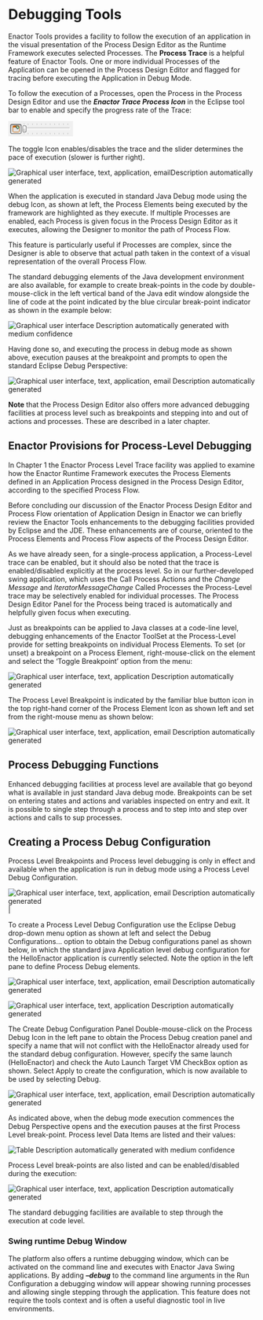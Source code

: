 ﻿# Debugging Tools

Enactor Tools provides a facility to follow the execution of an application in the visual presentation of the Process Design Editor as the Runtime Framework executes selected Processes. The **Process Trace** is a helpful feature of Enactor Tools. One or more individual Processes of the Application can be opened in the Process Design Editor and flagged for tracing before executing the Application in Debug Mode.

To follow the execution of a Processes, open the Process in the Process Design Editor and use the ***Enactor Trace Process Icon*** in the Eclipse tool bar to enable and specify the progress rate of the Trace:

![](./Images/Aspose.Words.8b650b05-8853-468e-88b7-68df9d861e6d.001.png)

The toggle Icon enables/disables the trace and the slider determines the pace of execution (slower is further right).

![Graphical user interface, text, application, emailDescription automatically generated](./Images/Aspose.Words.8b650b05-8853-468e-88b7-68df9d861e6d.002.png)

When the application is executed in standard Java Debug mode using the debug Icon, as shown at left, the Process Elements being executed by the framework are highlighted as they execute. If multiple Processes are enabled, each Process is given focus in the Process Design Editor as it executes, allowing the Designer to monitor the path of Process Flow.

This feature is particularly useful if Processes are complex, since the Designer is able to observe that actual path taken in the context of a visual representation of the overall Process Flow.

The standard debugging elements of the Java development environment are also available, for example to create break-points in the code by double-mouse-click in the left vertical band of the Java edit window alongside the line of code at the point indicated by the blue circular break-point indicator as shown in the example below:

![Graphical user interface Description automatically generated with medium confidence](./Images/Aspose.Words.8b650b05-8853-468e-88b7-68df9d861e6d.003.png)

Having done so, and executing the process in debug mode as shown above, execution pauses at the breakpoint and prompts to open the standard Eclipse Debug Perspective:

![Graphical user interface, text, application, email Description automatically generated](./Images/Aspose.Words.8b650b05-8853-468e-88b7-68df9d861e6d.004.png)

**Note** that the Process Design Editor also offers more advanced debugging facilities at process level such as breakpoints and stepping into and out of actions and processes. These are described in a later chapter.

## Enactor Provisions for Process-Level Debugging

In Chapter 1 the Enactor Process Level Trace facility was applied to examine how the Enactor Runtime Framework executes the Process Elements defined in an Application Process designed in the Process Design Editor, according to the specified Process Flow.

Before concluding our discussion of the Enactor Process Design Editor and Process Flow orientation of Application Design in Enactor we can briefly review the Enactor Tools enhancements to the debugging facilities provided by Eclipse and the JDE. These enhancements are of course, oriented to the Process Elements and Process Flow aspects of the Process Design Editor.

As we have already seen, for a single-process application, a Process-Level trace can be enabled, but it should also be noted that the trace is enabled/disabled explicitly at the process level. So in our further-developed swing application, which uses the Call Process Actions and the *Change Message* and *IteratorMessageChange* Called Processes the Process-Level trace may be selectively enabled for individual processes. The Process Design Editor Panel for the Process being traced is automatically and helpfully given focus when executing.

Just as breakpoints can be applied to Java classes at a code-line level, debugging enhancements of the Enactor ToolSet at the Process-Level provide for setting breakpoints on individual Process Elements. To set (or unset) a breakpoint on a Process Element, right-mouse-click on the element and select the ‘Toggle Breakpoint’ option from the menu:

![Graphical user interface, text, application Description automatically generated](./Images/Aspose.Words.8b650b05-8853-468e-88b7-68df9d861e6d.005.png)

The Process Level Breakpoint is indicated by the familiar blue button icon in the top right-hand corner of the Process Element Icon as shown left and set from the right-mouse menu as shown below:

![Graphical user interface, text, application, email Description automatically generated](./Images/Aspose.Words.8b650b05-8853-468e-88b7-68df9d861e6d.006.png)

## Process Debugging Functions

Enhanced debugging facilities at process level are available that go beyond what is available in just standard Java debug mode.  Breakpoints can be set on entering states and actions and variables inspected on entry and exit. It is possible to single step through a process and to step into and step over actions and calls to sup processes.

## Creating a Process Debug Configuration

Process Level Breakpoints and Process level debugging is only in effect and available when the application is run in debug mode using a Process Level Debug Configuration.

![Graphical user interface, text, application, email Description automatically generated](./Images/Aspose.Words.8b650b05-8853-468e-88b7-68df9d861e6d.007.png)|

To create a Process Level Debug Configuration use the Eclipse Debug drop-down menu option as shown at left and select the Debug Configurations… option to obtain the Debug configurations panel as shown below, in which the standard java Application level debug configuration for the HelloEnactor application is currently selected. Note the option in the left pane to define Process Debug elements.

![Graphical user interface, text, application, email Description automatically generated](./Images/Aspose.Words.8b650b05-8853-468e-88b7-68df9d861e6d.008.png) 

![Graphical user interface, text, application Description automatically generated](./Images/Aspose.Words.8b650b05-8853-468e-88b7-68df9d861e6d.009.png)

The Create Debug Configuration Panel Double-mouse-click on the Process Debug Icon in the left pane to obtain the Process Debug creation panel and specify a name that will not conflict with the HelloEnactor already used for the standard debug configuration. However, specify the same launch (HelloEnactor) and check the Auto Launch Target VM CheckBox option as shown. Select Apply to create the configuration, which is now available to be used by selecting Debug.

![Graphical user interface, text, application, email Description automatically generated](./Images/Aspose.Words.8b650b05-8853-468e-88b7-68df9d861e6d.010.png)

As indicated above, when the debug mode execution commences the Debug Perspective opens and the execution pauses at the first Process Level break-point. Process level Data Items are listed and their values:

![Table Description automatically generated with medium confidence](./Images/Aspose.Words.8b650b05-8853-468e-88b7-68df9d861e6d.011.png)

Process Level break-points are also listed and can be enabled/disabled during the execution:

![Graphical user interface, text, application Description automatically generated](./Images/Aspose.Words.8b650b05-8853-468e-88b7-68df9d861e6d.012.png)

The standard debugging facilities are available to step through the execution at code level.

### **Swing runtime Debug Window**

The platform also offers a runtime debugging window, which can be activated on the command line and executes with Enactor Java Swing applications. By adding ***–debug*** to the command line arguments in the Run Configuration a debugging window will appear showing running processes and allowing single stepping through the application. This feature does not require the tools context and is often a useful diagnostic tool in live environments.



